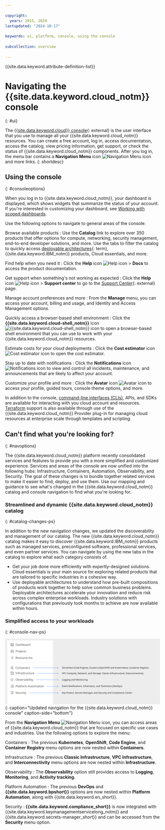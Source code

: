 ```yaml
---

copyright:
  years: 2015, 2024
lastupdated: "2024-10-17"

keywords: ui, platform, console, using the console

subcollection: overview

---
```


{{site.data.keyword.attribute-definition-list}}

# Navigating the {{site.data.keyword.cloud_notm}} console
{: #ui}

The [{{site.data.keyword.cloud}} console](https://cloud.ibm.com){: external} is the user interface that you use to manage all your {{site.data.keyword.cloud_notm}} resources. You can create a free account, log in, access documentation, access the catalog, view pricing information, get support, or check the status of {{site.data.keyword.cloud_notm}} components. After you log in, the menu bar contains a **Navigation Menu** icon ![Navigation Menu icon](../icons/icon_hamburger.svg "Menu") and more links.
{: shortdesc}

## Using the console
{: #consoleoptions}

When you log in to {{site.data.keyword.cloud_notm}}, your dashboard is displayed, which shows widgets that summarize the status of your account. If you're interested in customizing your dashboard, see [Working with scoped dashboards](/docs/account?topic=account-custom-dashboard).

Use the following options to navigate to general areas of the console:

Browse available products
:   Use the **Catalog** link to explore over 350 products that offer options for compute, networking, security management, end-to-end developer solutions, and more. Use the tabs to filter the catalog to quickly access [deployable architectures](#x10293733){: term}, {{site.data.keyword.IBM_notm}} products, Cloud essentials, and more. 

Find help when you need it
:   Click the **Help** icon ![Help icon](../icons/help.svg "Help") > **Docs** to access the product documentation. 

Get support when something's not working as expected
:   Click the **Help** icon ![Help icon](../icons/help.svg "Help") > **Support center** to go to the [Support Center](https://cloud.ibm.com/unifiedsupport/supportcenter){: external} page.

Manage account preferences and more
:   From the **Manage** menu, you can access your account, billing and usage, and Identity and Access Management options.

Quickly access a browser-based shell environment
:   Click the **{{site.data.keyword.cloud-shell_notm}}** icon ![{{site.data.keyword.cloud-shell_notm}} icon](../icons/terminal-cloud-shell.svg "Cloud Shell") to open a browser-based shell environment that you can use to work with your {{site.data.keyword.cloud_notm}} resources.

Estimate costs for your cloud deployments
:   Click the **Cost estimator** icon ![Cost estimator icon](../icons/calculator.svg "Cost Estimator") to open the cost estimator.

Stay up to date with notifications
:   Click the **Notifications** icon ![Notifications icon](../icons/Notification.svg "Notifications") to view and control all incidents, maintenance, and announcements that are likely to affect your account.

Customize your profile and more
:   Click the **Avatar** icon ![Avatar icon](../icons/i-avatar-icon.svg "Avatar") to access your profile, guided tours, console theme options, and more.

In addition to the console, [command-line interfaces (CLIs)](/docs/cli?topic=cli-getting-started), APIs, and SDKs are available for interacting with you cloud account and resources. [Terraform](/docs/ibm-cloud-provider-for-terraform?topic=ibm-cloud-provider-for-terraform-getting-started) support is also available through use of the {{site.data.keyword.cloud_notm}} Provider plug-in for managing cloud resources at enterprise scale through templates and scripting. 

## Can't find what you're looking for? 
{: #navoptions}

The {{site.data.keyword.cloud_notm}} platform recently consolidated services and features to provide you with a more simplified and customized experience. Services and areas of the console are now unified into the following hubs: Infrastructure, Containers, Automation, Observability, and Security. The goal of these changes is to bundle together related services to make it easier to find, deploy, and use them. Use our mapping and guidance to see what's changed in the {{site.data.keyword.cloud_notm}} catalog and console navigation to find what you're looking for. 

### Streamlined and dynamic {{site.data.keyword.cloud_notm}} catalog 
{: #catalog-changes-ps}

In addition to the new navigation changes, we updated the discoverability and management of our catalog. The new {{site.data.keyword.cloud_notm}} catalog makes it easy to discover {{site.data.keyword.IBM_notm}} products such as managed services, preconfigured software, professional services, and even partner services. You can navigate by using the new tabs in the catalog to explore what each category consists of. 

* Get your job done more efficiently with expertly-designed solutions. Cloud essentials is your main source for exploring related products that are tailored to specific industries in a cohesive way. 
* Use deployable architectures to understand how pre-built compositions of products work together to help solve common business problems. Deployable architectures accelerate your innovation and reduce risk across complex enterprise workloads. Industry solutions with configurations that previously took months to achieve are now available within hours.

### Simplified access to your workloads
{: #console-nav-ps}

![The image shows the navigation menu for the {{site.data.keyword.cloud_notm}} console. ](images/ps_nav_nodb.svg "Updated navigation for the {{site.data.keyword.cloud_notm}} console"){: caption="Updated navigation for the {{site.data.keyword.cloud_notm}} console" caption-side="bottom"}

From the **Navigation Menu** ![Navigation Menu icon](../icons/icon_hamburger.svg "Menu"), you can access areas of {{site.data.keyword.cloud_notm}} that are focused on specific use cases and industries. Use the following options to explore the menu: 

Containers
:   The previous **Kubernetes**, **OpenShift**, **Code Engine**, and **Container Registry** menu options are now nested within **Containers**.

Infrastructure
:   The previous **Classic Infrastructure**, **VPC Infrastructure**, and **Interconnectivity** menu options are now nested within **Infrastructure**.

Observability
:   The **Observability** option still provides access to **Logging**, **Monitoring**, and **Activity tracking**. 

Platform Automation
:   The previous **DevOps** and **{{site.data.keyword.bpshort}}** options are now nested within **Platform Automation**, along with {{site.data.keyword.en_short}}.

Security
:   **{{site.data.keyword.compliance_short}}** is now integrated with {{site.data.keyword.keymanagementservicelong_notm}} and {{site.data.keyword.secrets-manager_short}} and can be accessed from the **Security** menu option. 
